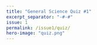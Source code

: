 ```yaml
---
title: "General Science Quiz #1"
excerpt_separator: "-#-#"
issue: 1
permalink: /issue1/quiz/
hero-image: "quiz.png"
---
```

